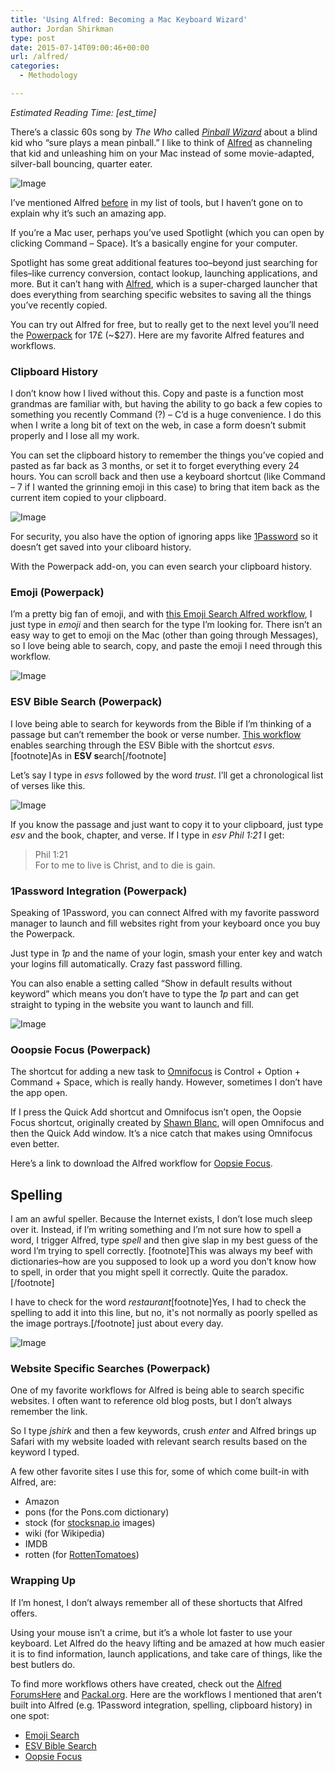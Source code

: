 ```yaml
---
title: 'Using Alfred: Becoming a Mac Keyboard Wizard'
author: Jordan Shirkman
type: post
date: 2015-07-14T09:00:46+00:00
url: /alfred/
categories:
  - Methodology

---
```

_Estimated Reading Time: [est_time]_

There’s a classic 60s song by _The Who_ called [_Pinball Wizard_](https://www.google.si/url?sa=t&rct=j&q=&esrc=s&source=web&cd=1&cad=rja&uact=8&ved=0CCAQtwIwAGoVChMIoNep367YxgIVhdUUCh1eNQJ_&url=http%3A%2F%2Fwww.youtube.com%2Fwatch%3Fv%3D4AKbUm8GrbM&ei=h9GjVeD3IIWrU97qiPgH&usg=AFQjCNEgMXJbu6PJ4PSJK8zglT7dpcY-Bw&sig2=xcx5Xdn5aGiXb5m0Vf-0pw&bvm=bv.97653015,d.d24) about a blind kid who “sure plays a mean pinball.” I like to think of [Alfred](http://alfredapp.com) as channeling that kid and unleashing him on your Mac instead of some movie-adapted, silver-ball bouncing, quarter eater.

![Image](/static/images/Alfred-icon-1400px.jpeg) 

I’ve mentioned Alfred [before](https://jshirk.com/blog/my-tools/) in my list of tools, but I haven’t gone on to explain why it’s such an amazing app.

If you’re a Mac user, perhaps you’ve used Spotlight (which you can open by clicking Command &#8211; Space). It’s a basically engine for your computer.

Spotlight has some great additional features too–beyond just searching for files–like currency conversion, contact lookup, launching applications, and more. But it can’t hang with [Alfred](http://www.alfredapp.com), which is a super-charged launcher that does everything from searching specific websites to saving all the things you’ve recently copied.

You can try out Alfred for free, but to really get to the next level you’ll need the [Powerpack](http://www.alfredapp.com/powerpack/) for 17£ (~$27). Here are my favorite Alfred features and workflows. <!--more-->

### Clipboard History

I don’t know how I lived without this. Copy and paste is a function most grandmas are familiar with, but having the ability to go back a few copies to something you recently Command (?) &#8211; C’d is a huge convenience. I do this when I write a long bit of text on the web, in case a form doesn’t submit properly and I lose all my work.

You can set the clipboard history to remember the things you’ve copied and pasted as far back as 3 months, or set it to forget everything every 24 hours. You can scroll back and then use a keyboard shortcut (like Command &#8211; 7 if I wanted the grinning emoji in this case) to bring that item back as the current item copied to your clipboard.

![Image](/static/images/Cliboard-History-1200px.jpeg) 

For security, you also have the option of ignoring apps like [1Password](https://jshirk.com/blog/1-password) so it doesn’t get saved into your cliboard history.

With the Powerpack add-on, you can even search your clipboard history.

### Emoji (Powerpack)

I’m a pretty big fan of emoji, and with [this Emoji Search Alfred workflow](http://www.packal.org/workflow/alfred-emoji-workflow), I just type in _emoji_ and then search for the type I’m looking for. There isn’t an easy way to get to emoji on the Mac (other than going through Messages), so I love being able to search, copy, and paste the emoji I need through this workflow.

![Image](/static/images/emoji-smile.jpeg) 

### 

### ESV Bible Search (Powerpack)

I love being able to search for keywords from the Bible if I’m thinking of a passage but can’t remember the book or verse number. [This workflow](https://github.com/NolanC/ESVBibleWorkflow/archive/master.zip) enables searching through the ESV Bible with the shortcut _esvs_.[footnote]As in **ESV s**earch[/footnote]

Let’s say I type in _esvs_ followed by the word _trust_. I’ll get a chronological list of verses like this.

![Image](/static/images/esv-search-1200px.jpeg) 

If you know the passage and just want to copy it to your clipboard, just type _esv_ and the book, chapter, and verse. If I type in _esv Phil 1:21_ I get:

> Phil 1:21  
> For to me to live is Christ, and to die is gain.

### 1Password Integration (Powerpack)

Speaking of 1Password, you can connect Alfred with my favorite password manager to launch and fill websites right from your keyboard once you buy the Powerpack.

Just type in _1p_ and the name of your login, smash your enter key and watch your logins fill automatically. Crazy fast password filling.

You can also enable a setting called “Show in default results without keyword” which means you don’t have to type the _1p_ part and can get straight to typing in the website you want to launch and fill.

![Image](/static/images/dollar-shave-club-1200px.jpeg) 

### Ooopsie Focus (Powerpack)

The shortcut for adding a new task to [Omnifocus](https://itunes.apple.com/us/app/omnifocus-2/id867299399?mt=12&at=11l4uNett) is Control + Option + Command + Space, which is really handy. However, sometimes I don’t have the app open.

If I press the Quick Add shortcut and Omnifocus isn’t open, the Oopsie Focus shortcut, originally created by [Shawn Blanc](http://shawnblanc.net), will open Omnifocus and then the Quick Add window. It’s a nice catch that makes using Omnifocus even better.

Here’s a link to download the Alfred workflow for [Oopsie Focus](https://dl.dropboxusercontent.com/u/16521456/OopsieFocus.alfredworkflow).

### 

### 

## Spelling

I am an awful speller. Because the Internet exists, I don’t lose much sleep over it. Instead, if I’m writing something and I’m not sure how to spell a word, I trigger Alfred, type _spell_ and then give slap in my best guess of the word I’m trying to spell correctly. [footnote]This was always my beef with dictionaries–how are you supposed to look up a word you don’t know how to spell, in order that you might spell it correctly. Quite the paradox.[/footnote]

I have to check for the word _restaurant_[footnote]Yes, I had to check the spelling to add it into this line, but no, it's not normally as poorly spelled as the image portrays.[/footnote] just about every day.

![Image](/static/images/restaurant-1200px.jpeg) 

### Website Specific Searches (Powerpack)

One of my favorite workflows for Alfred is being able to search specific websites. I often want to reference old blog posts, but I don’t always remember the link.

So I type _jshirk_ and then a few keywords, crush _enter_ and Alfred brings up Safari with my website loaded with relevant search results based on the keyword I typed.

A few other favorite sites I use this for, some of which come built-in with Alfred, are:

  * Amazon
  * pons (for the Pons.com dictionary)
  * stock (for [stocksnap.io](http://stocksnap.io) images)
  * wiki (for Wikipedia)
  * IMDB
  * rotten (for [RottenTomatoes](http://rottentomatoes.com))

### Wrapping Up

If I’m honest, I don’t always remember all of these shortucts that Alfred offers.

Using your mouse isn’t a crime, but it’s a whole lot faster to use your keyboard. Let Alfred do the heavy lifting and be amazed at how much easier it is to find information, launch applications, and take care of things, like the best butlers do.

To find more workflows others have created, check out the [Alfred ForumsHere](http://www.alfredforum.com) and [Packal.org](http://packal.org). Here are the workflows I mentioned that aren’t built into Alfred (e.g. 1Password integration, spelling, clipboard history) in one spot:

  * [Emoji Search](http://www.packal.org/workflow/alfred-emoji-workflow)
  * [ESV Bible Search](https://github.com/NolanC/ESVBibleWorkflow/archive/master.zip)
  * [Oopsie Focus](https://dl.dropboxusercontent.com/u/16521456/OopsieFocus.alfredworkflow)
